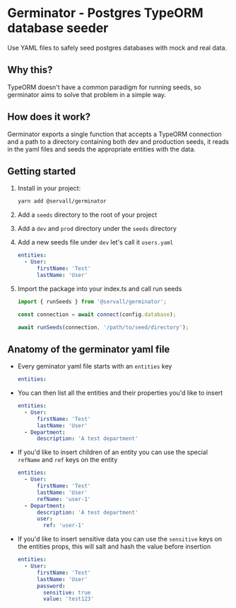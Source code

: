 # Germinator - Postgres TypeORM database seeder
Use YAML files to safely seed postgres databases with mock and real data.

## Why this?
TypeORM doesn't have a common paradigm for running seeds, so germinator aims
to solve that problem in a simple way.

## How does it work?
Germinator exports a single function that accepts a TypeORM connection and a
path to a directory containing both dev and production seeds, it reads in the
yaml files and seeds the appropriate entities with the data.

## Getting started

1. Install in your project:

    ```bash
    yarn add @servall/germinator
    ```

2. Add a `seeds` directory to the root of your project

3. Add a `dev` and `prod` directory under the `seeds` directory

4. Add a new seeds file under `dev` let's call it `users.yaml`

    ```yaml
    entities:
      - User:
          firstName: 'Test'
          lastName: 'User'
    ```

5. Import the package into your index.ts and call run seeds

      ```javascript
      import { runSeeds } from '@servall/germinator';

      const connection = await connect(config.database);

      await runSeeds(connection, '/path/to/seed/directory');
      ```

## Anatomy of the germinator yaml file

- Every geminator yaml file starts with an `entities` key
    ```yaml
    entities:
    ```

- You can then list all the entities and their properties you'd like to insert
    ```yaml
    entities:
      - User:
          firstName: 'Test'
          lastName: 'User'
      - Department:
          description: 'A test department'
    ```

- If you'd like to insert children of an entity you can use the special `refName` and `ref` keys on the entity

    ```yaml
    entities:
      - User:
          firstName: 'Test'
          lastName: 'User'
          refName: 'user-1'
      - Department:
          description: 'A test department'
          user:
            ref: 'user-1'
    ```

- If you'd like to insert sensitive data you can use the `sensitive` keys on the entities props, this will salt and hash the value before insertion

    ```yaml
    entities:
      - User:
          firstName: 'Test'
          lastName: 'User'
          password:
            sensitive: true
            value: 'test123'
    ```
